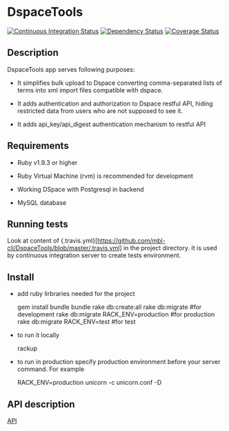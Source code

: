 DspaceTools
===========

[![Continuous Integration Status][1]][2]
[![Dependency Status][3]][4]
[![Coverage Status][5]][6]

Description
-----------

DspaceTools app serves following purposes:

* It simplifies bulk upload to Dspace converting comma-separated lists of terms into xml import files compatible with dspace. 

* It adds authentication and authorization to Dspace restful API, hiding restricted data from users who are not supposed to see it.

* It adds api_key/api_digest authentication mechanism to restful API


Requirements 
------------

* Ruby v1.9.3 or higher

* Ruby Virtual Machine (rvm) is recommended for development

* Working DSpace with Postgresql in backend

* MySQL database

Running tests
-------------

Look at content of {.travis.yml}[https://github.com/mbl-cli/DspaceTools/blob/master/.travis.yml] in the project directory. It is used by continuous integration server to create tests environment.

Install
-------

* add ruby lirbraries needed for the project

    gem install bundle 
    bundle
    rake db:create:all
    rake db:migrate #for development
    rake db:migrate RACK_ENV=production #for production
    rake db:migrate RACK_ENV=test #for test

* to run it locally

    rackup

* to run in production specify production environment before your server command. For example

   RACK_ENV=production unicorn -c unicorn.conf -D

API description
---------------
[API][7]


[1]: https://secure.travis-ci.org/mbl-cli/DspaceTools.png
[2]: http://travis-ci.org/mbl-cli/DspaceTools
[3]: https://gemnasium.com/mbl-cli/DspaceTools.png
[4]: https://gemnasium.com/mbl-cli/DspaceTools
[5]: https://coveralls.io/repos/mbl-cli/DspaceTools/badge.png
[6]: https://coveralls.io/r/mbl-cli/DspaceTools
[7]: https://github.com/mbl-cli/DspaceTools/wiki/API
